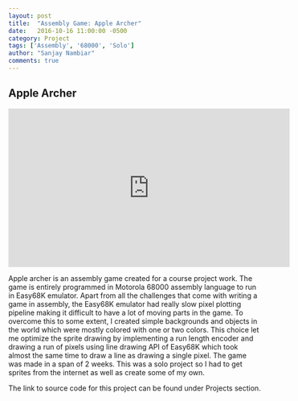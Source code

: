 ```yaml
---
layout: post
title:  "Assembly Game: Apple Archer"
date:   2016-10-16 11:00:00 -0500
category: Project
tags: ['Assembly', '68000', 'Solo']
author: "Sanjay Nambiar"
comments: true
---
```


## Apple Archer

<iframe width="560" height="315" src="https://www.youtube.com/embed/rxzyOU_MlyQ" frameborder="0" allowfullscreen></iframe>

Apple archer is an assembly game created for a course project work. The game is entirely programmed in Motorola 68000 assembly language to run in
Easy68K emulator. Apart from all the challenges that come with writing a game in assembly, the Easy68K emulator had really slow pixel plotting
pipeline making it difficult to have a lot of moving parts in the game. To overcome this to some extent, I created simple backgrounds and objects
in the world which were mostly colored with one or two colors. This choice let me optimize the sprite drawing by implementing a run length encoder
and drawing a run of pixels using line drawing API of Easy68K which took almost the same time to draw a line as drawing a single pixel. The game was made in a span of 2 weeks. This was a solo project so I had to get sprites from the internet as well as create some of my own.

The link to source code for this project can be found under Projects section.